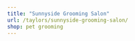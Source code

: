 ```yaml
---
title: "Sunnyside Grooming Salon"
url: /taylors/sunnyside-grooming-salon/
shop: pet grooming
---
```

